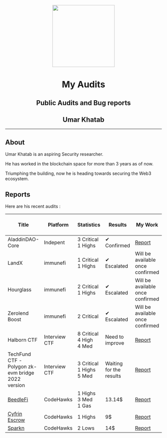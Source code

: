 
<div>
<p align="center">
    <img  src="https://github.com/0xumarkhatab/myGasOptimizationWork/assets/71306738/32bfb132-ed5e-4ad6-88d5-47fe20ff5f03"  height="200" />
</p>

<h1 align="center">My Audits</h1>
<h2 align="center">Public Audits and Bug reports</h2>
<h2 align="center">Umar Khatab</h2>  
<hr/>
</div>


## About

Umar Khatab is an aspiring Security researcher.

He has worked in the blockchain space for more than 3 years as of now.

Triumphing the building, now he is heading towards securing the Web3 ecosystem.



## Reports

Here are his recent audits :

| Title | Platform | Statistics | Results | My Work | Leaderboard Rank ( if applicable )|
| -------| ----------- | -------------- | ----------- | ------------| -------------|
| AladdinDAO-Core | Indepent | 3 Critical<br/>1 Highs | ✔ Confirmed  |[Report](https://gist.github.com/0xumarkhatab/e9b3caf1a54efc38e73a10992f302028) | #
| LandX | immunefi |1 Critical<br/>1 Highs | ✔ Escalated  | Will be available once confirmed | #
| Hourglass | immunefi |2 Critical <br/>1 Highs | ✔ Escalated | Will be available once confirmed | #
| Zerolend Boost | immunefi |2 Critical | ✔ Escalated  | Will be available once confirmed | #
| Halborn CTF | Interview CTF |8 Critical<br/>4 High <br/>4 Med | Need to improve | [Report](https://github.com/0xumarkhatab/0xumarkhatab-audits/blob/main/PDFs/0xumarkhatab_Halborn_CTF_Audit_Report.pdf) | #
| TechFund CTF - <br/> Polygon zk-evm bridge <br/> 2022 version | Interview CTF |3 Critical <br/>1 Highs <br/>5 Med | Waiting for the results | [Report](https://github.com/0xumarkhatab/0xumarkhatab-audits/blob/main/PDFs/0xumarkhatab_techfund_Polygon_zkEVM_Eth_bridge.pdf) | #
| [BeedleFi](https://twitter.com/@beedlefi) | CodeHawks |1 Highs <br/>3 Med <br/>1 Gas | 13.14$ | [Report]( https://github.com/0xumarkhatab/0xumarkhatab-audits/tree/main/BeedleFi-Aug7)  | 144 |
| [Cyfrin Escrow ](https://twitter.com/CyfrinAudits) | CodeHawks |1 Highs | 9$ | [Report]( https://github.com/0xumarkhatab/0xumarkhatab-audits/tree/main/CyfrinEscrow-Aug5)  | 109 |
| [Sparkn](https://twitter.com/sparkn_io) | CodeHawks |2 Lows | 14$ | [Report](Sparkn_Sep8)  | 109 |




